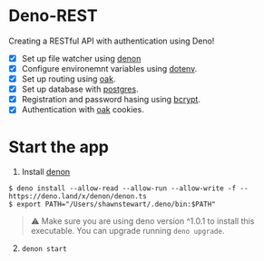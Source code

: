 # Deno-REST

Creating a RESTful API with authentication using Deno!

-   [x] Set up file watcher using [denon](https://deno.land/x/denon@v2.1.0)
-   [x] Configure environemnt variables using [dotenv](https://deno.land/x/dotenv@v0.4.2).
-   [x] Set up routing using [oak]("https://deno.land/x/oak@v4.0.0").
-   [x] Set up database with [postgres](https://deno.land/x/postgres@v0.4.1).
-   [x] Registration and password hasing using [bcrypt](https://deno.land/.x/bcrypt@v0.2.1).
-   [x] Authentication with [oak]("https://deno.land/x/oak@v4.0.0") cookies.

# Start the app

1. Install [denon](https://deno.land/x/denon@v2.0.2)

```
$ deno install --allow-read --allow-run --allow-write -f --https://deno.land/x/denon/denon.ts
$ export PATH="/Users/shawnstewart/.deno/bin:$PATH"
```

> ⚠️ Make sure you are using deno version ^1.0.1 to install this executable. You can upgrade running `deno upgrade`.

2. `denon start`
